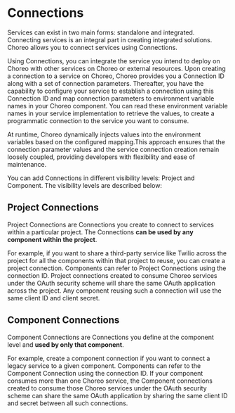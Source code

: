 # Connections

Services can exist in two main forms: standalone and integrated. Connecting services is an integral part in creating integrated solutions. Choreo allows you to connect services using Connections. 

Using Connections, you can integrate the service you intend to deploy on Choreo with other services on Choreo or external resources. Upon creating a connection to a service on Choreo, Choreo provides you a Connection ID along with a set of connection parameters. Thereafter, you have the capability to configure your service to establish a connection using this Connection ID and map connection parameters to environment variable names in your Choreo component. You can read these environment variable names in your service implementation to retrieve the values, to create a programmatic connection to the service you want to consume. 

At runtime, Choreo dynamically injects values into the environment variables based on the configured mapping.This approach ensures that the connection parameter values and the service connection creation remain loosely coupled, providing developers with flexibility and ease of maintenance.

You can add Connections in different visibility levels: Project and Component. The visibility levels are described below:

## Project Connections

Project Connections are Connections you create to connect to services within a particular project. The Connections **can be used by any component within the project**. 

For example, if you want to share a third-party service like Twilio across the project for all the components within that project to reuse, you can create a project connection. Components can refer to Project Connections using the connection ID. 
Project connections created to consume Choreo services under the OAuth security scheme will share the same OAuth application across the project. Any component reusing such a connection will use the same client ID and client secret.

## Component Connections

Component Connections are Connections you define at the component level and **used by only that component**. 

For example, create a component connection if you want to connect a legacy service to a given component. Components can refer to the Component Connection using the connection ID. 
If your component consumes more than one Choreo service, the Component connections created to consume those Choreo services under the OAuth security scheme can share the same OAuth application by sharing the same client ID and secret between all such connections.
